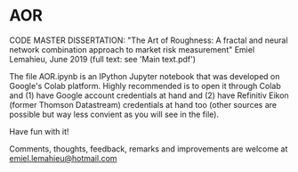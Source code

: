 # AOR
CODE MASTER DISSERTATION:
"The Art of Roughness: A fractal and neural network combination approach to market risk measurement" 
Emiel Lemahieu, June 2019 (full text: see 'Main text.pdf')

The file AOR.ipynb is an IPython Jupyter notebook that was developed on Google's Colab platform.
Highly recommended is to open it through Colab and (1) have Google account credentials at hand
and (2) have Refinitiv Eikon (former Thomson Datastream) credentials at hand too (other sources
are possible but way less convient as you will see in the file).

Have fun with it!

Comments, thoughts, feedback, remarks and improvements are welcome at emiel.lemahieu@hotmail.com 

